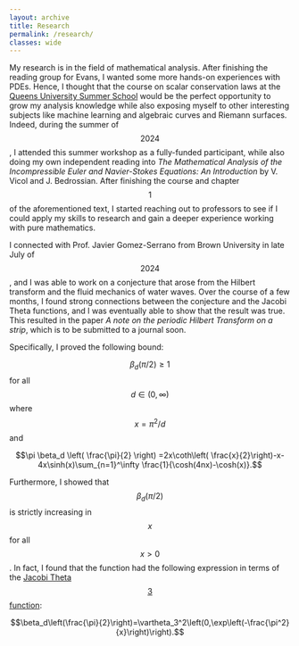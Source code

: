 ```yaml
---
layout: archive
title: Research
permalink: /research/
classes: wide
---
```


My research is in the field of mathematical analysis. After finishing the reading group for Evans, I wanted some more hands-on experiences with PDEs. Hence, I thought that the course on scalar conservation laws at the [Queens University Summer School](https://mast.queensu.ca/~qmss24/) would be the perfect opportunity to grow my analysis knowledge while also exposing myself to other interesting subjects like machine learning and algebraic curves and Riemann surfaces. Indeed, during the summer of $$2024$$, I attended this summer workshop as a fully-funded participant, while also doing my own independent reading into *The Mathematical Analysis of the Incompressible Euler and Navier-Stokes Equations: An Introduction* by V. Vicol and J. Bedrossian. After finishing the course and chapter $$1$$ of the aforementioned text, I started reaching out to professors to see if I could apply my skills to research and gain a deeper experience working with pure mathematics.

I connected with Prof. Javier Gomez-Serrano from Brown University in late July of $$2024$$, and I was able to work on a conjecture that arose from the Hilbert transform and the fluid mechanics of water waves. Over the course of a few months, I found strong connections between the conjecture and the Jacobi Theta functions, and I was eventually able to show that the result was true. This resulted in the paper *A note on the periodic Hilbert Transform on a strip*, which is to be submitted to a journal soon.

Specifically, I proved the following bound:

$$\beta_d(\pi/2) \geq 1$$ for all $$d \in (0,\infty)$$ where $$x=\pi^2/d$$ and 

$$\pi \beta_d \left( \frac{\pi}{2} \right) =2x\coth\left( \frac{x}{2}\right)-x-4x\sinh(x)\sum_{n=1}^\infty \frac{1}{\cosh(4nx)-\cosh(x)}.$$

Furthermore, I showed that $$\beta_d(\pi/2)$$ is strictly increasing in $$x$$ for all $$x>0$$. In fact, I found that the function had the following expression in terms of the [Jacobi Theta $$3$$ function](https://en.wikipedia.org/wiki/Theta_function):

$$\beta_d\left(\frac{\pi}{2}\right)=\vartheta_3^2\left(0,\exp\left(-\frac{\pi^2}{x}\right)\right).$$
